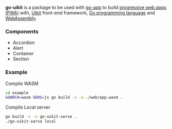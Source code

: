 **go-uikit** is a package to be used with [go-app](https://github.com/maxence-charriere/go-app) to build [progressive web apps (PWA)](https://developers.google.com/web/progressive-web-apps/) with, [UIkit](https://getuikit.com/) front-end framework, [Go programming language](https://golang.org) and [WebAssembly](https://webassembly.org).

### Components

- Accordion
- Alert
- Container
- Section

### Example

Compile WASM

```bash
cd example
GOARCH=wasm GOOS=js go build -v -o ./web/app.wasm .
```

Compile Local server

```bash
go build -v -o go-uikit-serve .
./go-uikit-serve local
```